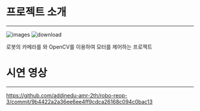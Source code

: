 # 프로젝트 소개
----------------------
![images](https://github.com/addinedu-amr-2th/robo-reop-3/assets/117617384/15b7b43b-7319-4017-bcd1-0923a1141ceb)
![download](https://github.com/addinedu-amr-2th/robo-reop-3/assets/117617384/f239bc0a-d7c7-41bd-894a-d93bc1ea8c90)


로봇의 카메라를 와 OpenCV를 이용하여 모터를 제어하는 프로젝트


# 시연 영상
---------------------------
https://github.com/addinedu-amr-2th/robo-reop-3/commit/9b4422a2a36ee6ee4ff9cdca26168c094c0bac13

